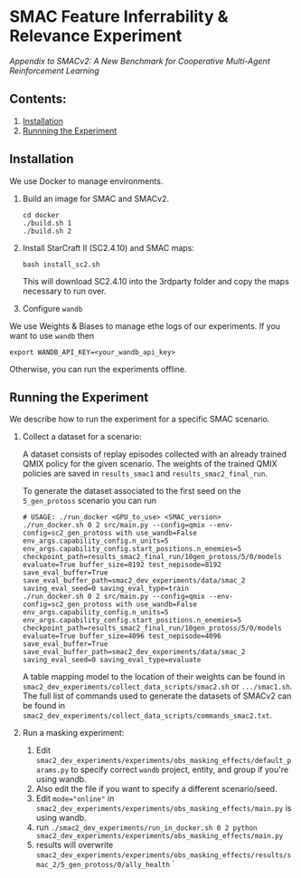 # SMAC Feature Inferrability & Relevance Experiment

_Appendix to SMACv2: A New Benchmark for Cooperative Multi-Agent Reinforcement Learning_

## Contents:

1. [Installation](#installation)
2. [Runnning the Experiment](#running-the-experiment)

## Installation

We use Docker to manage environments.

1. Build an image for SMAC and SMACv2.

   ```shell
   cd docker
   ./build.sh 1
   ./build.sh 2
   ```

2. Install StarCraft II (SC2.4.10) and SMAC maps:

   ```shell
   bash install_sc2.sh
   ```

   This will download SC2.4.10 into the 3rdparty folder and copy the maps necessary to run over.

3. Configure `wandb`

We use Weights & Biases to manage ethe logs of our experiments. If you want to use `wandb` then

   ```shell
   export WANDB_API_KEY=<your_wandb_api_key>
   ```

   Otherwise, you can run the experiments offline.

## Running the Experiment

We describe how to run the experiment for a specific SMAC scenario.

1. Collect a dataset for a scenario:

   A dataset consists of replay episodes collected with an already trained QMIX policy for the given scenario.
   The weights of the trained QMIX policies are saved in `results_smac1` and `results_smac2_final_run`.

   To generate the dataset associated to the first seed on the `5_gen_protoss` scenario you can run

   ```shell
   # USAGE: ./run_docker <GPU_to_use> <SMAC_version>
   ./run_docker.sh 0 2 src/main.py --config=qmix --env-config=sc2_gen_protoss with use_wandb=False env_args.capability_config.n_units=5 env_args.capability_config.start_positions.n_enemies=5 checkpoint_path=results_smac2_final_run/10gen_protoss/5/0/models evaluate=True buffer_size=8192 test_nepisode=8192 save_eval_buffer=True save_eval_buffer_path=smac2_dev_experiments/data/smac_2 saving_eval_seed=0 saving_eval_type=train
   ./run_docker.sh 0 2 src/main.py --config=qmix --env-config=sc2_gen_protoss with use_wandb=False env_args.capability_config.n_units=5 env_args.capability_config.start_positions.n_enemies=5 checkpoint_path=results_smac2_final_run/10gen_protoss/5/0/models evaluate=True buffer_size=4096 test_nepisode=4096 save_eval_buffer=True save_eval_buffer_path=smac2_dev_experiments/data/smac_2 saving_eval_seed=0 saving_eval_type=evaluate
   ```
   A table mapping model to the location of their weights can be found in `smac2_dev_experiments/collect_data_scripts/smac2.sh` or `.../smac1.sh`.
   The full list of commands used to generate the datasets of SMACv2 can be found in `smac2_dev_experiments/collect_data_scripts/commands_smac2.txt`.

2. Run a masking experiment:
   1. Edit `smac2_dev_experiments/experiments/obs_masking_effects/default_params.py` to specify correct `wandb` project, entity, and group if you're using wandb.
   2. Also edit the file if you want to specify a different scenario/seed.
   3. Edit `mode="online"` in `smac2_dev_experiments/experiments/obs_masking_effects/main.py` is using wandb.
   4. run `./smac2_dev_experiments/run_in_docker.sh 0 2 python smac2_dev_experiments/experiments/obs_masking_effects/main.py`
   5. results will overwrite `smac2_dev_experiments/experiments/obs_masking_effects/results/smac_2/5_gen_protoss/0/ally_health`
`
